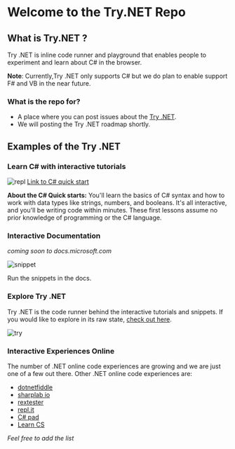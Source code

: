 
# Welcome to the Try.NET Repo 

## What is Try.NET ?

Try .NET is inline code runner and playground that enables people to experiment and learn about C# in the browser. 

**Note**: Currently,Try .NET only supports C# but we do plan to enable support F# and VB in the near future. 

### What is the repo for?
- A place where you can post issues about the [Try .NET](https://try.dot.net).
- We will posting the Try .NET roadmap shortly. 

## Examples of the Try .NET 

### Learn C# with interactive tutorials 
![repl](https://user-images.githubusercontent.com/2546640/31154776-60fc3820-a877-11e7-9330-ba7cdaa7e639.gif)
[Link to C# quick start](https://docs.microsoft.com/en-us/dotnet/csharp/quick-starts/)

**About the C# Quick starts:**  You'll learn the basics of C# syntax and how to work with data types like strings, numbers, and booleans. It's all interactive, and you'll be writing code within minutes. These first lessons assume no prior knowledge of programming or the C# language.

### Interactive Documentation 
*coming soon to docs.microsoft.com*

![snippet](https://user-images.githubusercontent.com/2546640/31156287-a357ca5e-a881-11e7-88b9-100d09712a40.gif)

Run the snippets in the docs. 

### Explore Try .NET 

Try .NET is the code runner behind the interactive tutorials and snippets. If you would like to explore in its raw state, [check out here](https://try.dot.net/).

![try](https://user-images.githubusercontent.com/2546640/31156529-ea4491da-a882-11e7-8900-6975fb70f17b.gif)

### Interactive Experiences Online
The number of .NET online code experiences are growing and we are just one of a few out there. Other .NET online code experiences are:

- [dotnetfiddle](https://dotnetfiddle.net/)
- [sharplab io](https://sharplab.io/)
- [rextester]( http://rextester.com/)
- [repl.it](https://repl.it/languages/csharp)
- [C# pad](https://csharppad.com/)
- [Learn CS](http://www.learncs.org/)

*Feel free to add the list*
